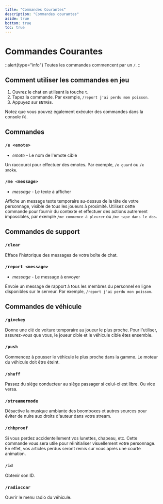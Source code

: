 ```yaml
---
title: "Commandes Courantes"
description: "Commandes courantes"
aside: true
bottom: true
toc: true
---
```


# Commandes Courantes

::alert{type="info"}
Toutes les commandes commencent par un `/`.
::


## Comment utiliser les commandes en jeu

1. Ouvrez le chat en utilisant la touche `t`.
2. Tapez la commande. Par exemple, `/report j'ai perdu mon poisson`.
3. Appuyez sur `ENTRÉE`.

Notez que vous pouvez également exécuter des commandes dans la console `F8`.

## Commandes

### `/e <emote>`

- _emote_ - Le nom de l'emote cible

Un raccourci pour effectuer des emotes. Par exemple, `/e guard` ou `/e smoke`.

### `/me <message>`

- _message_ - Le texte à afficher

Affiche un message texte temporaire au-dessus de la tête de votre personnage, visible de tous les joueurs à proximité. Utilisez cette commande pour fournir du contexte et effectuer des actions autrement impossibles, par exemple `/me commence à pleurer` ou `/me tape dans le dos`.

## Commandes de support

### `/clear`

Efface l'historique des messages de votre boîte de chat.

### `/report <message>`

- _message_ - Le message à envoyer

Envoie un message de rapport à tous les membres du personnel en ligne disponibles sur le serveur. Par exemple, `/report j'ai perdu mon poisson`.


## Commandes de véhicule

### `/givekey`

Donne une clé de voiture temporaire au joueur le plus proche. Pour l'utiliser, assurez-vous que vous, le joueur cible et le véhicule cible êtes ensemble.

### `/push`

Commencez à pousser le véhicule le plus proche dans la gamme. Le moteur du véhicule doit être éteint.

### `/shuff`

Passez du siège conducteur au siège passager si celui-ci est libre. Ou vice versa.

### `/streamermode`

Désactive la musique ambiante des boomboxes et autres sources pour éviter de nuire aux droits d'auteur dans votre stream.

### `/chbproof`

Si vous perdez accidentellement vos lunettes, chapeau, etc. Cette commande vous sera utile pour réinitialiser visuellement votre personnage. En effet, vos articles perdus seront remis sur vous après une courte animation.

### `/id`

Obtenir son ID.

### `/radioccar`

Ouvrir le menu radio du véhicule.


